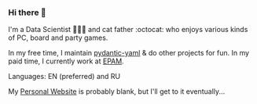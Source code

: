 ### Hi there 👋

I'm a Data Scientist 👨‍🔬🔬 and cat father :octocat: who enjoys various kinds of PC, board and party games.

In my free time, I maintain [pydantic-yaml](https://github.com/NowanIlfideme/pydantic-yaml) & do other projects for fun.
In my paid time, I currently work at [EPAM](https://www.epam.com/).

Languages: EN (preferred) and RU

My [Personal Website](nowan.dev) is probably blank, but I'll get to it eventually...
